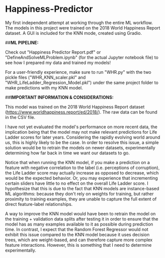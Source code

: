 # Happiness-Predictor
My first independent attempt at working through the entire ML workflow. The models in this project were trained on the 2018 World Happiness Report dataset. A GUI is included for the KNN mode, created using Gradio.

##**ML PIPELINE:**

Check out "Happiness Predictor Report.pdf" or "DefineAndSolveMLProblem.ipynb" (for the actual Jupyter notebook file) to see how I prepared my data and trained my models!

For a user-friendly experience, make sure to run "WHR.py" with the two pickle files ("WHR_KNN_scaler.pkl" and "WHR_LifeLadder_Regression_Model.pkl") under the same project folder to make predictions with my KNN model.

##**IMPORTANT INFORMATION & CONSIDERATIONS:**

This model was trained on the 2018 World Happiness Report dataset (https://www.worldhappiness.report/ed/2018/). The raw data can be found in the CSV file.

I have not yet evaluated the model's performance on more recent data, the implication being that the model may not make relevant predictions for Life Ladder scores for later years. Considering the rapidly evolving world around us, this is highly likely to be the case. In order to resolve this issue, a simple solution would be to retrain the models on newer datasets, experimentally determining how far back in time we want our datasets to go.

Notice that when running the KNN model, if you make a prediction on a feature with negative correlation to the label (i.e. perceptions of corruption), the Life Ladder score may actually increase as opposed to decrease, which would be the expected behavior. Or, you may experience that incrementing certain sliders have little to no effect on the overall Life Ladder score. I hypothesize that this is due to the fact that KNN models are instance-based ML algorithms: because they don't rely on weights for training, but rather proximity to training examples, they are unable to capture the full extent of direct feature-label relationships. 

A way to improve the KNN model would have been to retrain the model on the training + validation data splits after testing it in order to ensure that the model has as many examples available to it as possible during prediction time. In contrast, I expect that the Random Forest Regressor would not exhibit this issue compared to the KNN model because it uses decision trees, which are weight-based, and can therefore capture more complex feature interactions. However, this is something that I need to determine experimentally.


